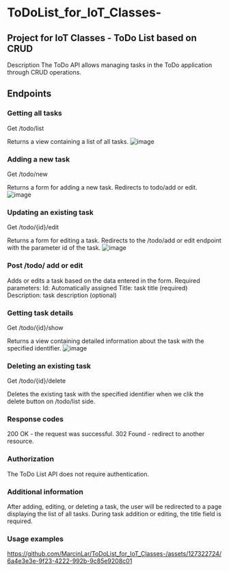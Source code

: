 # ToDoList_for_IoT_Classes-
## Project for IoT Classes - ToDo List based on CRUD
Description
The ToDo API allows managing tasks in the ToDo application through CRUD operations.

## Endpoints

### Getting all tasks
Get     /todo/list
                                              
Returns a view containing a list of all tasks.
![image](https://github.com/MarcinLar/ToDoList_for_IoT_Classes-/assets/127322724/f36f1095-4816-4f89-bbff-ba93876630de)

### Adding a new task
Get    /todo/new
                                              
Returns a form for adding a new task.
Redirects to todo/add or edit.
![image](https://github.com/MarcinLar/ToDoList_for_IoT_Classes-/assets/127322724/ecdea37b-e512-45e3-b96f-1a86947d66ce)

### Updating an existing task
Get    /todo/{id}/edit
                                              
Returns a form for editing a task.
Redirects to the /todo/add or edit endpoint with the parameter id of the task.
![image](https://github.com/MarcinLar/ToDoList_for_IoT_Classes-/assets/127322724/0b2d2354-644f-4dce-a7fa-09a33d919350)

### Post     /todo/ add or edit
                                              
Adds or edits a task based on the data entered in the form.
Required parameters:
Id: Automatically assigned
Title: task title (required)
Description: task description (optional)

### Getting task details
Get      /todo/{id}/show
                                              
Returns a view containing detailed information about the task with the specified identifier.
![image](https://github.com/MarcinLar/ToDoList_for_IoT_Classes-/assets/127322724/9ab63705-b914-4cf0-8f8c-84ac3fec47da)


### Deleting an existing task
Get      /todo/{id}/delete
                                              
Deletes the existing task with the specified identifier when we clik the delete button on /todo/list side.

### Response codes
200 OK - the request was successful.
302 Found - redirect to another resource.

### Authorization
The ToDo List API does not require authentication.

### Additional information
After adding, editing, or deleting a task, the user will be redirected to a page displaying the list of all tasks.
During task addition or editing, the title field is required.

### Usage examples

https://github.com/MarcinLar/ToDoList_for_IoT_Classes-/assets/127322724/6a4e3e3e-9f23-4222-992b-9c85e9208c01


